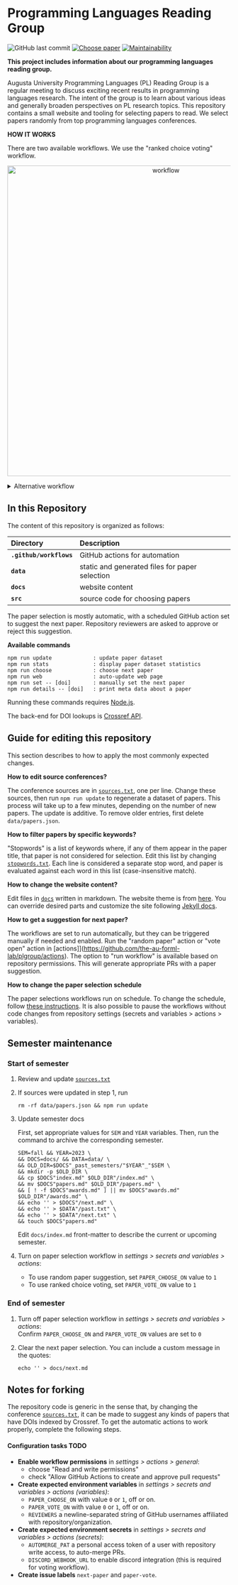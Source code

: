 # Programming Languages Reading Group

![GitHub last commit](https://img.shields.io/github/last-commit/the-au-forml-lab/plgroup)
[![Choose paper](https://github.com/the-au-forml-lab/plgroup/actions/workflows/choose.yaml/badge.svg)](https://github.com/the-au-forml-lab/plgroup/actions/workflows/choose.yaml)
[![Maintainability](https://api.codeclimate.com/v1/badges/b10b07ed0fded196aaa2/maintainability)](https://codeclimate.com/github/the-au-forml-lab/plgroup/maintainability)

**This project includes information about our programming languages reading group.**

Augusta University Programming Languages (PL) Reading Group is a regular meeting to discuss exciting recent results in programming languages research. 
The intent of the group is to learn about various ideas and generally broaden perspectives on PL research topics.
This repository contains a small website and tooling for selecting papers to read.
We select papers randomly from top programming languages conferences.

**HOW IT WORKS**

There are two available workflows. We use the "ranked choice voting" workflow.

<p align="center">
<img width="700" alt="workflow" src='https://raw.githubusercontent.com/the-au-forml-lab/plgroup/main/.github/assets/voting.png' />
</p>

<details>
<summary>Alternative workflow</summary>
The "random paper" workflow automatically generates 1 paper suggestion for approval.<br/><br/>
<p align="center">
<img width="700" alt="workflow" src='https://raw.githubusercontent.com/the-au-forml-lab/plgroup/main/.github/assets/workflow.png' />
</p>
</details>

## In this Repository

The content of this repository is organized as follows:

| Directory               | Description                                    |
|:------------------------|:-----------------------------------------------|
| **`.github/workflows`** | GitHub actions for automation                  |
| **`data`**              | static and generated files for paper selection |
| **`docs`**              | website content                                |
| **`src`**               | source code for choosing papers                |

The paper selection is mostly automatic, with a scheduled GitHub action set to suggest the next paper.
Repository reviewers are asked to approve or reject this suggestion.

**Available commands**

```
npm run update             : update paper dataset
npm run stats              : display paper dataset statistics
npm run choose             : choose next paper
npm run web                : auto-update web page 
npm run set -- [doi]       : manually set the next paper
npm run details -- [doi]   : print meta data about a paper
```

Running these commands requires [Node.js](https://nodejs.org/en/download/).

The back-end for DOI lookups is [Crossref API](https://github.com/the-au-forml-lab/plgroup/blob/main/src/config.js#L6).

## Guide for editing this repository

This section describes to how to apply the most commonly expected changes.

**How to edit source conferences?**

The conference sources are in [`sources.txt`](data/sources.txt), one per line.
Change these sources, then run `npm run update` to regenerate a dataset of papers.
This process will take up to a few minutes, depending on the number of new papers.
The update is additive. To remove older entries, first delete `data/papers.json`.

**How to filter papers by specific keywords?**

"Stopwords" is a list of keywords where, if any of them appear in the paper title, that paper is not considered for selection.
Edit this list by changing [`stopwords.txt`](data/stopwords.txt).
Each line is considered a separate stop word, and paper is evaluated against each word in this list (case-insensitive match).

**How to change the website content?**

Edit files in [`docs`](docs) written in markdown.
The website theme is from [here](https://github.com/the-au-forml-lab/the-au-forml-lab.github.io). 
You can override desired parts and customize the site following [Jekyll docs](https://jekyllrb.com/docs/themes/#overriding-theme-defaults).

**How to get a suggestion for next paper?**

The workflows are set to run automatically, but they can be triggered manually if needed and enabled.
Run the "random paper" action or "vote open" action in [actions]](https://github.com/the-au-forml-lab/plgroup/actions). 
The option to "run workflow" is available based on repository permissions.
This will generate appropriate PRs with a paper suggestion.

**How to change the paper selection schedule**

The paper selections workflows run on schedule.
To change the schedule, follow [these instructions](https://docs.github.com/en/actions/using-workflows/events-that-trigger-workflows#schedule).
It is also possible to pause the workflows without code changes from repository settings (secrets and variables > actions > variables).

## Semester maintenance
  
### Start of semester

1. Review and update [`sources.txt`](data/sources.txt)
2. If sources were updated in step 1, run 

   ```
   rm -rf data/papers.json && npm run update
   ```
   
3.  Update semester docs

    First, set appropriate values for `SEM` and `YEAR` variables. 
    Then, run the command to archive the corresponding semester.
    
    ````shell
    SEM=fall && YEAR=2023 \
    && DOCS=docs/ && DATA=data/ \
    && OLD_DIR=$DOCS"_past_semesters/"$YEAR"_"$SEM \
    && mkdir -p $OLD_DIR \
    && cp $DOCS"index.md" $OLD_DIR"/index.md" \
    && mv $DOCS"papers.md" $OLD_DIR"/papers.md" \
    && [ ! -f $DOCS"awards.md" ] || mv $DOCS"awards.md" $OLD_DIR"/awards.md" \
    && echo '' > $DOCS"/next.md" \
    && echo '' > $DATA"/past.txt" \
    && echo '' > $DATA"/next.txt" \
    && touch $DOCS"papers.md"
    ````
    
    Edit `docs/index.md` front-matter to describe the current or upcoming semester.

4. Turn on paper selection workflow in _settings > secrets and variables > actions_:  
   - To use random paper suggestion, set `PAPER_CHOOSE_ON` value to `1`
   - To use ranked choice voting, set `PAPER_VOTE_ON` value to `1`

### End of semester

1. Turn off paper selection workflow in _settings > secrets and variables > actions_:  
   Confirm `PAPER_CHOOSE_ON` and `PAPER_VOTE_ON` values are set to `0`
2. Clear the next paper selection. You can include a custom message in the quotes: 

   ```
   echo '' > docs/next.md
   ```

## Notes for forking

The repository code is generic in the sense that, by changing the conference [`sources.txt`](data/sources.txt), it can be made to suggest any kinds of papers that have DOIs indexed by Crossref.
To get the automatic actions to work properly, complete the following steps.

#### Configuration tasks TODO

* **Enable workflow permissions** in _settings > actions > general_:
    - choose "Read and write permissions"
    - check "Allow GitHub Actions to create and approve pull requests"
* **Create expected environment variables** in _settings > secrets and variables > actions (variables)_:
    - `PAPER_CHOOSE_ON` with value `0` or `1`, off or on.
    - `PAPER_VOTE_ON` with value `0` or `1`, off or on.
    - `REVIEWERS` a newline-separated string of GitHub usernames affiliated with repository/organization.
* **Create expected environment secrets** in _settings > secrets and variables > actions (secrets)_:
    - `AUTOMERGE_PAT` a personal access token of a user with repository write access, to auto-merge PRs.
    - `DISCORD_WEBHOOK_URL` to enable discord integration (this is required for voting workflow).
* **Create issue labels** `next-paper` and `paper-vote`.